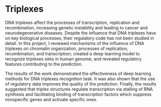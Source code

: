 # Triplexes
DNA triplexes affect the processes of transcription, replication and recombination, increasing genetic instability and leading to cancer and neurodegenerative diseases. Despite the influence that DNA triplexes have on key biological processes, their regulatory code has not been studied in detail.
In this project, I reviewed mechanisms of the influence of DNA triplexes on chromatin organization, processes of replication, recombination, and transcription; created a deep learning model to recognize triplexes sites in human genome; and revealed regulatory features contributing to the prediction.

The results of the work demonstrated the effectiveness of deep learning methods for DNA triplexes recognition task. It was also shown that the use of regulatory data improves the quality of the prediction. Finally, the results suggested that triplex structures regulate transcription via stalling of RNA synthesis and facilitating binding of transcription factors which suppress nonspecific genes and activate specific ones.

